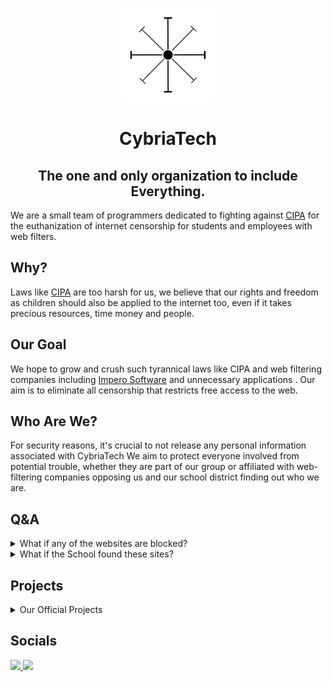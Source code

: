 <p align="center">
  <kbd>
    <img width="150px" src="img/cybria.jpg">
  </kbd>
</p>

<h1 align="center">CybriaTech</h1>
<h2 align="center">The one and only organization to include Everything.</h2>


We are a small team of programmers dedicated to fighting against <a href="https://www.fcc.gov/consumers/guides/childrens-internet-protection-act">CIPA</a> for the euthanization of internet censorship for students and employees with web filters.

## Why?

Laws like <a href="https://www.fcc.gov/consumers/guides/childrens-internet-protection-act">CIPA</a> are too harsh for us, we believe that our rights and freedom as children should also be applied to the internet too, even if it takes precious resources, time money and people.

## Our Goal

We hope to grow and crush such tyrannical laws like CIPA and web filtering companies including <a href="https://www.imperosoftware.com/us/">Impero Software</a> and unnecessary applications . Our aim is to eliminate all censorship that restricts free access to the web.

## Who Are We?

For security reasons, it's crucial to not release any personal information associated with CybriaTech We aim to protect everyone involved from potential trouble, whether they are part of our group or affiliated with web-filtering companies opposing us and our school district finding out who we are.

## Q&A

<details>
  <summary>What if any of the websites are blocked?</summary>

  ### Load them in a proxy, use a mirrored link to find an unblocked one, or just email us at CybriaTech@onmail.com
</details>

<details>
  <summary>What if the School found these sites?</summary>

  ### CybriaTech won't be responsible for any trouble caused by other people if the School found our sites.
</details>

## Projects

<details>
  <summary>Our Official Projects</summary>
  <pre>
  - Opium Games | Sc0tt & X-88
  - Opium | X-88
  - CybriaHB | X-88
  - CybriaGG | X-88
  - Deceptium Official Website | X-88
  </pre>
</details>

## Socials

<a href="https://discord.gg/e2UXEwjcsg">
  <img height="30px" src="https://img.shields.io/badge/Discord-7289DA?style=for-the-badge&logo=discord&logoColor=white">
</a>
<a href="https://twitter.com/CybriaTech_">
  <img height="30px" src="https://img.shields.io/badge/Twitter-1DA1F2?style=for-the-badge&logo=twitter&logoColor=white">
</a>
